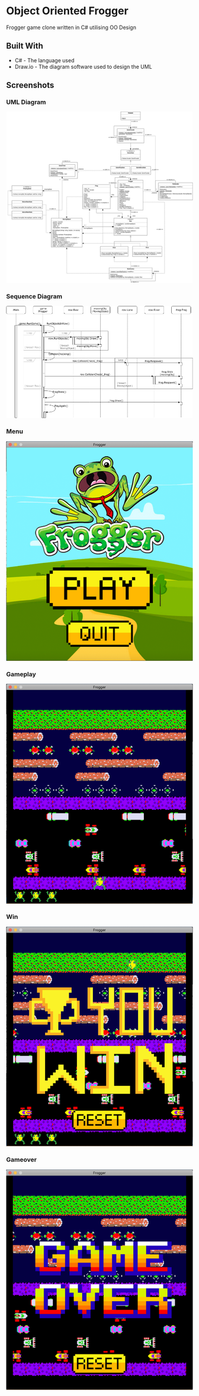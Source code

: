 # Object Oriented Frogger
Frogger game clone written in C# utilising OO Design

## Built With
- C# - The language used
- Draw.io - The diagram software used to design the UML

## Screenshots

### UML Diagram
![Screenshot](Resources/images/uml-diagram.png)

### Sequence Diagram
![Screenshot](Resources/images/sequence-diagram.png)

### Menu
![Screenshot](Resources/images/main-menu.png)

### Gameplay
![Screenshot](Resources/images/gameplay.png)

### Win
![Screenshot](Resources/images/you-win.png)

### Gameover
![Screenshot](Resources/images/game-over.png)
